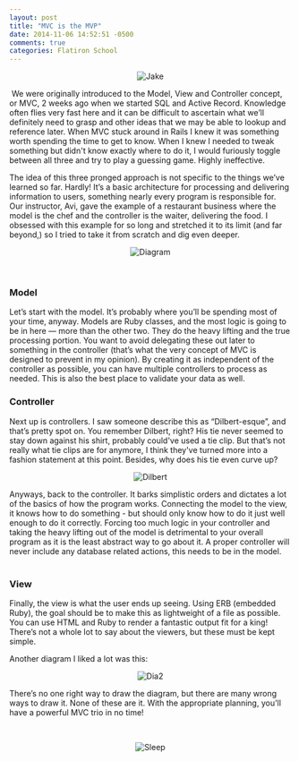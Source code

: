 ```yaml
---
layout: post
title: "MVC is the MVP"
date: 2014-11-06 14:52:51 -0500
comments: true
categories: Flatiron School
---
```


<p align="center"><img src="https://dl-web.dropbox.com/get/Apps/GIFwrapped/4c95c8fa6112bbafb1b4604bb8e61069.gif?_subject_uid=335000505&w=AACLByo6Rp8NWv_dlv1_9Y4PKgkSXIsU-lbuWozBqBw8ng" alt="Jake" /></p>

 We were originally introduced to the Model, View and Controller concept, or MVC, 2 weeks ago when we started SQL and Active Record. Knowledge often flies very fast here and it can be difficult to ascertain what we’ll definitely need to grasp and other ideas that we may be able to lookup and reference later. When MVC stuck around in Rails I knew it was something worth spending the time to get to know. When I knew I needed to tweak something but didn't know exactly where to do it, I would furiously toggle between all three and try to play a guessing game. Highly ineffective.

The idea of this three pronged approach is not specific to the things we’ve learned so far. Hardly! It’s a basic architecture for processing and delivering information to users, something nearly every program is responsible for. Our instructor, Avi, gave the example of a restaurant business where the model is the chef and the controller is the waiter, delivering the food. I obsessed with this example for so long and stretched it to its limit (and far beyond,) so I tried to take it from scratch and dig even deeper.



<p align="center"><img src="http://betterexplained.com/wp-content/uploads/rails/mvc-rails.png" alt="Diagram" /></p>

<br>

<h3>Model</h3>
Let’s start with the model. It’s probably where you’ll be spending most of your time, anyway. Models are Ruby classes, and the most logic is going to be in here — more than the other two. They do the heavy lifting and the true processing portion. You want to avoid delegating these out later to something in the controller (that’s what the very concept of MVC is designed to prevent in my opinion). By creating it as independent of the controller as possible, you can have multiple controllers to process as needed. This is also the best place to validate your data as well.

<br>


<h3>Controller</h3>
Next up is controllers. I saw someone describe this as “Dilbert-esque”, and that’s pretty spot on. You remember Dilbert, right? His tie never seemed to stay down against his shirt, probably could've used a tie clip. But that’s not really what tie clips are for anymore, I think they've turned more into a fashion statement at this point. Besides, why does his tie even curve up?




<p align="center"><img src="http://queens.db.toronto.edu/~cmishra/dilbert.gif" alt="Dilbert" /></p>




Anyways, back to the controller. It barks simplistic orders and dictates a lot of the basics of how the program works. Connecting the model to the view, it knows how to do something - but should only know how to do it just well enough to do it correctly. Forcing too much logic in your controller and taking the heavy lifting out of the model is detrimental to your overall program as it is the least abstract way to go about it. A proper controller will never include any database related actions, this needs to be in the model.
<br>
<br>
<h3>View</h3>

Finally, the view is what the user ends up seeing. Using ERB (embedded Ruby), the goal should be to make this as lightweight of a file as possible. You can use HTML and Ruby to render a fantastic output fit for a king! There’s not a whole lot to say about the viewers, but these must be kept simple.

Another diagram I liked a lot was this:

<p align="center"><img src="http://upload.wikimedia.org/wikipedia/commons/a/a0/MVC-Process.svg" alt="Dia2" /></p>


There’s no one right way to draw the diagram, but there are many wrong ways to draw it. None of these are it. With the appropriate planning, you'll have a powerful MVC trio in no time!

<br>

<p align="center"><img src="https://dl-web.dropbox.com/get/Apps/GIFwrapped/790bf421fe0c73080ce502ab18a3670e.gif?_subject_uid=335000505&w=AABSx5V1CrZo5erZ6yDsZ77S8vwpoxHhe_rE1aLgccm1nA" alt="Sleep" /></p>
